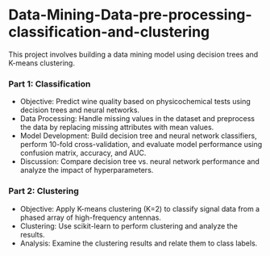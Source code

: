 # Data-Mining-Data-pre-processing-classification-and-clustering
This project involves building a data mining model using decision trees and K-means clustering.

### Part 1: Classification

- Objective: Predict wine quality based on physicochemical tests using decision trees and neural networks.
- Data Processing: Handle missing values in the dataset and preprocess the data by replacing missing attributes with mean values.
- Model Development: Build decision tree and neural network classifiers, perform 10-fold cross-validation, and evaluate model performance using confusion matrix, accuracy, and AUC.
- Discussion: Compare decision tree vs. neural network performance and analyze the impact of hyperparameters.
### Part 2: Clustering

- Objective: Apply K-means clustering (K=2) to classify signal data from a phased array of high-frequency antennas.
- Clustering: Use scikit-learn to perform clustering and analyze the results.
- Analysis: Examine the clustering results and relate them to class labels.
